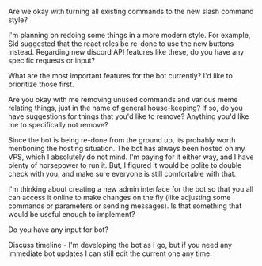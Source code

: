 Are we okay with turning all existing commands to the new slash command style?

I'm planning on redoing some things in a more modern style. For example, Sid suggested that the react roles be re-done to use the new buttons instead. Regarding new discord API features like these, do you have any specific requests or input?

What are the most important features for the bot currently? I'd like to prioritize those first.

Are you okay with me removing unused commands and various meme relating things, just in the name of general house-keeping? If so, do you have suggestions for things that you'd like to remove? Anything you'd like me to specifically not remove?

Since the bot is being re-done from the ground up, its probably worth mentioning the hosting situation. The bot has always been hosted on my VPS, which I absolutely do not mind. I'm paying for it either way, and I have plenty of horsepower to run it. But, I figured it would be polite to double check with you, and make sure everyone is still comfortable with that.

I'm thinking about creating a new admin interface for the bot so that you all can access it online to make changes on the fly (like adjusting some commands or parameters or sending messages). Is that something that would be useful enough to implement?

Do you have any input for bot?

Discuss timeline - I'm developing the bot as I go, but if you need any immediate bot updates I can still edit the current one any time.
